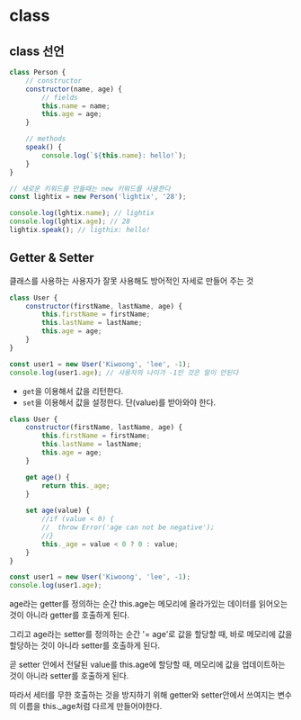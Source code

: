 # class

## class 선언
```jsx
class Person {
	// constructor
	constructor(name, age) {
		// fields
		this.name = name;
		this.age = age;
	}

	// methods
	speak() {
		console.log(`${this.name}: hello!`);
	}
}

// 새로운 키워드를 만들때는 new 키워드를 사용한다
const lightix = new Person('lightix', '28');

console.log(lghtix.name); // lightix
console.log(lghtix.age); // 28
lightix.speak(); // ligthix: hello!
```

## Getter & Setter
클래스를 사용하는 사용자가 잘못 사용해도 방어적인 자세로 만들어 주는 것
```jsx
class User {
	constructor(firstName, lastName, age) {
		this.firstName = firstName;
		this.lastName = lastName;
		this.age = age;
	}
}

const user1 = new User('Kiwoong', 'lee', -1);
console.log(user1.age); // 사용자의 나이가 -1인 것은 말이 안된다
```

- `get`을 이용해서 값을 리턴한다.
- `set`을 이용해서 값을 설정한다. 단(value)를 받아와야 한다.

```jsx
class User {
	constructor(firstName, lastName, age) {
		this.firstName = firstName;
		this.lastName = lastName;
		this.age = age;
	}

	get age() {
		return this._age;
	}
	
	set age(value) {
		//if (value < 0) {
		//	throw Error('age can not be negative');
		//}
		this._age = value < 0 ? 0 : value;
	}
}

const user1 = new User('Kiwoong', 'lee', -1);
console.log(user1.age);
```
age라는 getter를 정의하는 순간 this.age는 메모리에 올라가있는 데이터를 읽어오는 것이 아니라 getter를 호출하게 된다.

그리고 age라는 setter를 정의하는 순간 '= age'로 값을 할당할 때, 바로 메모리에 값을 할당하는 것이 아니라 setter를 호출하게 된다.

곧 setter 안에서 전달된 value를 this.age에 할당할 때, 메모리에 값을 업데이트하는 것이 아니라 setter를 호출하게 된다. 

따라서 세터를 무한 호출하는 것을 방지하기 위해 getter와 setter안에서 쓰여지는 변수의 이름을 this._age처럼 다르게 만들어야한다.